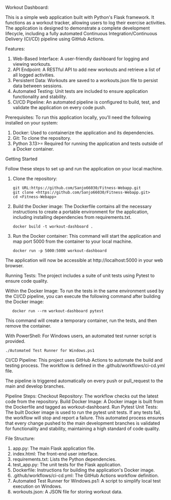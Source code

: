 Workout Dashboard:

This is a simple web application built with Python's Flask framework. It functions as a workout tracker, allowing users to log their exercise activities. The application is designed to demonstrate a complete development lifecycle, including a fully automated Continuous Integration/Continuous Delivery (CI/CD) pipeline using GitHub Actions.

Features:
1. Web-Based Interface: A user-friendly dashboard for logging and viewing workouts.
2. API Endpoint: A RESTful API to add new workouts and retrieve a list of all logged activities.
3. Persistent Data: Workouts are saved to a workouts.json file to persist data between sessions.
4. Automated Testing: Unit tests are included to ensure application functionality and stability.
5. CI/CD Pipeline: An automated pipeline is configured to build, test, and validate the application on every code push.

Prerequisites:
To run this application locally, you'll need the following installed on your system:
1. Docker: Used to containerize the application and its dependencies.
2. Git: To clone the repository.
3. Python 3.13>= Required for running the application and tests outside of a Docker container.
    
Getting Started

Follow these steps to set up and run the application on your local machine.

1. Clone the repository:

       git URL:https://github.com/Sanjo66030/Fitness-Webapp.git
       git clone <https://github.com/Sanjo66030/Fitness-Webapp.git>
       cd <Fitness-Webapp>
   
3. Build the Docker image:
The Dockerfile contains all the necessary instructions to create a portable environment for the application, including installing dependencies from requirements.txt.

       docker build -t workout-dashboard .
   
4. Run the Docker container:
This command will start the application and map port 5000 from the container to your local machine.

       docker run -p 5000:5000 workout-dashboard

The application will now be accessible at http://localhost:5000 in your web browser.

Running Tests:
The project includes a suite of unit tests using Pytest to ensure code quality.

Within the Docker Image:
To run the tests in the same environment used by the CI/CD pipeline, you can execute the following command after building the Docker image:

       docker run --rm workout-dashboard pytest

This command will create a temporary container, run the tests, and then remove the container.

With PowerShell:
For Windows users, an automated test runner script is provided.

    ./Automated Test Runner for Windows.ps1

CI/CD Pipeline:
This project uses GitHub Actions to automate the build and testing process. The workflow is defined in the .github/workflows/ci-cd.yml file.

The pipeline is triggered automatically on every push or pull_request to the main and develop branches.

Pipeline Steps:
Checkout Repository: The workflow checks out the latest code from the repository.
Build Docker Image: A Docker image is built from the Dockerfile and tagged as workout-dashboard.
Run Pytest Unit Tests: The built Docker image is used to run the pytest unit tests. If any tests fail, the workflow will stop and report a failure.
This automated process ensures that every change pushed to the main development branches is validated for functionality and stability, maintaining a high standard of code quality.

File Structure:

1. app.py: The main Flask application file.
2. index.html: The front-end user interface.
3. requirements.txt: Lists the Python dependencies.
4. test_app.py: The unit tests for the Flask application.
5. Dockerfile: Instructions for building the application's Docker image.
6. .github/workflows/ci-cd.yml: The GitHub Actions workflow definition.
7. Automated Test Runner for Windows.ps1: A script to simplify local test execution on Windows.
8. workouts.json: A JSON file for storing workout data.
